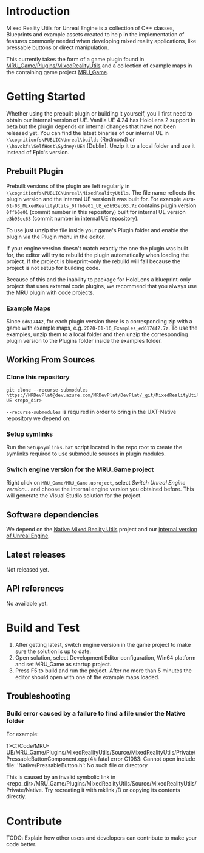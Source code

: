 # Introduction 

Mixed Reality Utils for Unreal Engine is a collection of C++ classes, Blueprints and example assets created to help in the implementation of features commonly needed when developing mixed reality applications, like pressable buttons or direct manipulation.

This currently takes the form of a game plugin found in [MRU_Game/Plugins/MixedRealityUtils](https://dev.azure.com/MRDevPlat/DevPlat/_git/MixedRealityUtils-UE?path=%2FMRU_Game%2FPlugins%2FMixedRealityUtils&version=GBmaster) and a collection of example maps in the containing game project [MRU_Game](https://dev.azure.com/MRDevPlat/DevPlat/_git/MixedRealityUtils-UE?path=%2FMRU_Game).

# Getting Started

Whether using the prebuilt plugin or building it yourself, you'll first need to obtain our internal version of UE. Vanilla UE 4.24 has HoloLens 2 support in beta but the plugin depends on internal changes that have not been released yet. You can find the latest binaries of our internal UE in  `\\cognitionfs\PUBLIC\Unreal\builds` (Redmond) or `\\havokfs\SelfHost\Sydney\UE4` (Dublin). Unzip it to a local folder and use it instead of Epic's version.

## Prebuilt Plugin

Prebuilt versions of the plugin are left regularly in ` \\cognitionfs\PUBLIC\Unreal\MixedRealityUtils`. The file name reflects the plugin version and the internal UE version it was built for. For example `2020-01-03_MixedRealityUtils_0ffb6e01_UE_e3b93ec63.7z` contains plugin version `0ffb6e01` (commit number in this repository) built for internal UE version `e3b93ec63` (commit number in internal UE repository). 

To use just unzip the file inside your game's Plugin folder and enable the plugin via the Plugin menu in the editor.

If your engine version doesn't match exactly the one the plugin was built for, the editor will try to rebuild the plugin automatically when loading the project. If the project is blueprint-only the rebuild will fail because the project is not setup for building code.

Because of this and the inability to package for HoloLens a blueprint-only project that uses external code plugins, we recommend that you always use the MRU plugin with code projects.

### Example Maps

Since `ed617442`, for each plugin version there is a corresponding zip with a game with example maps, e.g. `2020-01-16_Examples_ed617442.7z`. To use the examples, unzip them to a local folder and then unzip the corresponding plugin version to the Plugins folder inside the examples folder.

## Working From Sources

### Clone this repository

```
git clone --recurse-submodules https://MRDevPlat@dev.azure.com/MRDevPlat/DevPlat/_git/MixedRealityUtils-UE <repo_dir>
```
`--recurse-submodules` is required in order to bring in the UXT-Native repository we depend on.

### Setup symlinks

Run the `SetupSymlinks.bat` script located in the repo root to create the symlinks required to use submodule sources in plugin modules.

### Switch engine version for the MRU_Game project

Right click on `MRU_Game/MRU_Game.uproject`, select _Switch Unreal Engine version..._ and choose the internal engine version you obtained before. This will generate the Visual Studio solution for the project.
		
		
## Software dependencies

We depend on the [Native Mixed Reality Utils](https://dev.azure.com/MRDevPlat/DevPlat/_git/MixedRealityUtils-Native) project and our [internal version of Unreal Engine](https://microsoft.visualstudio.com/Analog/_git/analog.internal.unrealengine?path=%2F&version=GB423_release).

## Latest releases

Not released yet.

## API references

No available yet.

# Build and Test

1. After getting latest, switch engine version in the game project to make sure the solution is up to date.
2. Open solution, select Development Editor configuration, Win64 platform and set MRU_Game as startup project.
3. Press F5 to build and run the project. After no more than 5 minutes the editor should open with one of the example maps loaded.

## Troubleshooting

### Build error caused by a failure to find a file under the Native folder

For example: 

1>C:/Code/MRU-UE/MRU_Game/Plugins/MixedRealityUtils/Source/MixedRealityUtils/Private/PressableButtonComponent.cpp(4): fatal error C1083: Cannot open include file: 'Native/PressableButton.h': No such file or directory

This is caused by an invalid symbolic link in <repo_dir>/MRU_Game/Plugins/MixedRealityUtils/Source/MixedRealityUtils/Private/Native. Try recreating it with mklink /D or copying its contents directly.

# Contribute

TODO: Explain how other users and developers can contribute to make your code better. 